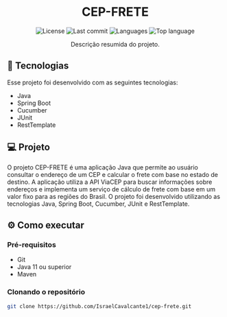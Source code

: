 <h1 align="center">CEP-FRETE</h1>


<p align="center">
  <img src="https://img.shields.io/github/license/IsraelCavalcante1/cep-frete" alt="License">
  <img src="https://img.shields.io/github/last-commit/IsraelCavalcante1/cep-frete" alt="Last commit">
  <img src="https://img.shields.io/github/languages/count/IsraelCavalcante1/cep-frete" alt="Languages">
  <img src="https://img.shields.io/github/languages/top/IsraelCavalcante1/cep-frete" alt="Top language">
</p>


<p align="center">Descrição resumida do projeto.</p>

## 🚀 Tecnologias

Esse projeto foi desenvolvido com as seguintes tecnologias:

- Java
- Spring Boot
- Cucumber
- JUnit
- RestTemplate

## 💻 Projeto

O projeto CEP-FRETE é uma aplicação Java que permite ao usuário consultar o endereço de um CEP e calcular o frete com base no estado de destino. A aplicação utiliza a API ViaCEP para buscar informações sobre endereços e implementa um serviço de cálculo de frete com base em um valor fixo para as regiões do Brasil. O projeto foi desenvolvido utilizando as tecnologias Java, Spring Boot, Cucumber, JUnit e RestTemplate.

## ⚙️ Como executar

### Pré-requisitos

- Git
- Java 11 ou superior
- Maven

### Clonando o repositório

```bash
git clone https://github.com/IsraelCavalcante1/cep-frete.git
